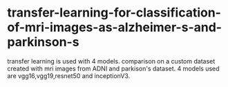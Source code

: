 # transfer-learning-for-classification-of-mri-images-as-alzheimer-s-and-parkinson-s

transfer learning is used with 4 models.
comparison on a custom dataset created with mri images from ADNI and parkison's dataset.
4 models used are vgg16,vgg19,resnet50 and inceptionV3.

